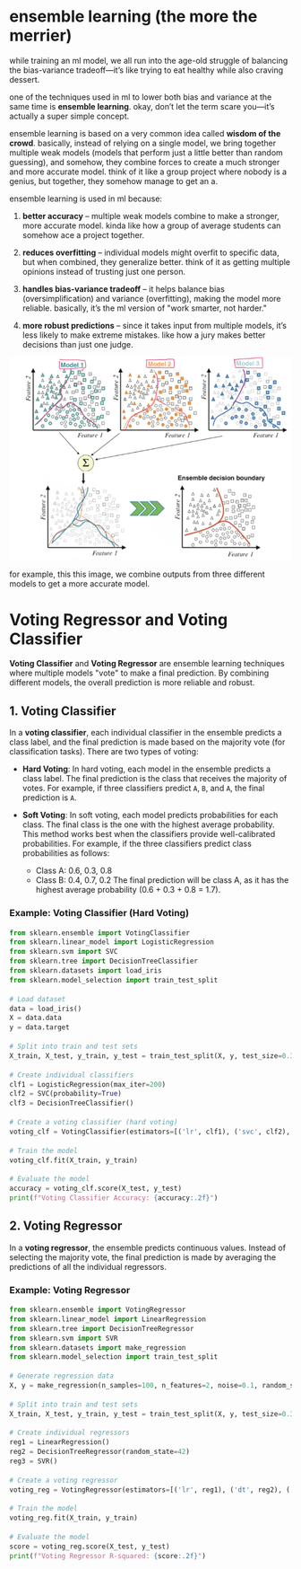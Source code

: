 # ensemble learning (the more the merrier)

while training an ml model, we all run into the age-old struggle of balancing the bias-variance tradeoff—it’s like trying to eat healthy while also craving dessert.  

one of the techniques used in ml to lower both bias and variance at the same time is **ensemble learning**. 
okay, don’t let the term scare you—it’s actually a super simple concept.  

ensemble learning is based on a very common idea called **wisdom of the crowd**. 
basically, instead of relying on a single model, we bring together multiple weak models (models that perform just a little better than random guessing), and somehow, they combine forces to create a much stronger and more accurate model. 
think of it like a group project where nobody is a genius, but together, they somehow manage to get an a.

ensemble learning is used in ml because:  

1. **better accuracy** – multiple weak models combine to make a stronger, more accurate model. kinda like how a group of average students can somehow ace a project together.  

2. **reduces overfitting** – individual models might overfit to specific data, but when combined, they generalize better. think of it as getting multiple opinions instead of trusting just one person.  

3. **handles bias-variance tradeoff** – it helps balance bias (oversimplification) and variance (overfitting), making the model more reliable. basically, it’s the ml version of "work smarter, not harder."  

4. **more robust predictions** – since it takes input from multiple models, it’s less likely to make extreme mistakes. like how a jury makes better decisions than just one judge.

![image](https://raw.githubusercontent.com/abhiruchipb/abhiruchipb.github.io/refs/heads/main/_posts/images/Screenshot%202025-02-04%20133155.png)

for example, this this image, we combine outputs from three different models to get a more accurate model.

# Voting Regressor and Voting Classifier

**Voting Classifier** and **Voting Regressor** are ensemble learning techniques where multiple models "vote" to make a final prediction. By combining different models, the overall prediction is more reliable and robust.

## 1. Voting Classifier

In a **voting classifier**, each individual classifier in the ensemble predicts a class label, and the final prediction is made based on the majority vote (for classification tasks). There are two types of voting:

- **Hard Voting**: In hard voting, each model in the ensemble predicts a class label. The final prediction is the class that receives the majority of votes. For example, if three classifiers predict `A`, `B`, and `A`, the final prediction is `A`.
  
- **Soft Voting**: In soft voting, each model predicts probabilities for each class. The final class is the one with the highest average probability. This method works best when the classifiers provide well-calibrated probabilities. For example, if the three classifiers predict class probabilities as follows:
    - Class A: 0.6, 0.3, 0.8
    - Class B: 0.4, 0.7, 0.2
    The final prediction will be class A, as it has the highest average probability (0.6 + 0.3 + 0.8 = 1.7).

### Example: Voting Classifier (Hard Voting)

```python
from sklearn.ensemble import VotingClassifier
from sklearn.linear_model import LogisticRegression
from sklearn.svm import SVC
from sklearn.tree import DecisionTreeClassifier
from sklearn.datasets import load_iris
from sklearn.model_selection import train_test_split

# Load dataset
data = load_iris()
X = data.data
y = data.target

# Split into train and test sets
X_train, X_test, y_train, y_test = train_test_split(X, y, test_size=0.3, random_state=42)

# Create individual classifiers
clf1 = LogisticRegression(max_iter=200)
clf2 = SVC(probability=True)
clf3 = DecisionTreeClassifier()

# Create a voting classifier (hard voting)
voting_clf = VotingClassifier(estimators=[('lr', clf1), ('svc', clf2), ('dt', clf3)], voting='hard')

# Train the model
voting_clf.fit(X_train, y_train)

# Evaluate the model
accuracy = voting_clf.score(X_test, y_test)
print(f"Voting Classifier Accuracy: {accuracy:.2f}")
```

## 2. Voting Regressor

In a **voting regressor**, the ensemble predicts continuous values. Instead of selecting the majority vote, the final prediction is made by averaging the predictions of all the individual regressors.

### Example: Voting Regressor

```python
from sklearn.ensemble import VotingRegressor
from sklearn.linear_model import LinearRegression
from sklearn.tree import DecisionTreeRegressor
from sklearn.svm import SVR
from sklearn.datasets import make_regression
from sklearn.model_selection import train_test_split

# Generate regression data
X, y = make_regression(n_samples=100, n_features=2, noise=0.1, random_state=42)

# Split into train and test sets
X_train, X_test, y_train, y_test = train_test_split(X, y, test_size=0.3, random_state=42)

# Create individual regressors
reg1 = LinearRegression()
reg2 = DecisionTreeRegressor(random_state=42)
reg3 = SVR()

# Create a voting regressor
voting_reg = VotingRegressor(estimators=[('lr', reg1), ('dt', reg2), ('svr', reg3)])

# Train the model
voting_reg.fit(X_train, y_train)

# Evaluate the model
score = voting_reg.score(X_test, y_test)
print(f"Voting Regressor R-squared: {score:.2f}")
```
